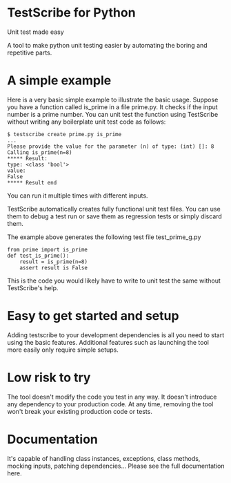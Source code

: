 # TestScribe for Python

Unit test made easy

A tool to make python unit testing easier by automating the boring and repetitive parts.

# A simple example

Here is a very basic simple example to illustrate the basic usage.
Suppose you have a function called is_prime in a file prime.py. It checks if the input
number is a prime number. You can unit test the function using TestScribe without writing any boilerplate 
unit test code as follows:

    $ testscribe create prime.py is_prime
    ...
    Please provide the value for the parameter (n) of type: (int) []: 8
    Calling is_prime(n=8)
    ***** Result:
    type: <class 'bool'>
    value:
    False
    ***** Result end

You can run it multiple times with different inputs.

TestScribe automatically creates fully functional unit test files. You can use them to debug a test run or save
them as regression tests or simply discard them. 

The example above generates the following test file test_prime_g.py
    
    from prime import is_prime
    def test_is_prime():
        result = is_prime(n=8)
        assert result is False

This is the code you would likely have to write to unit test the same without TestScribe's help.

# Easy to get started and setup
Adding testscribe to your development dependencies is all you need to start using the basic features.
Additional features such as launching the tool more easily only require simple setups. 

# Low risk to try
The tool doesn't modify the code you test in any way.
It doesn't introduce any dependency to your production code.
At any time, removing the tool won't break your existing production code or tests.

# Documentation
It's capable of handling class instances, exceptions, class methods, mocking inputs, patching dependencies...
Please see the full documentation here.
